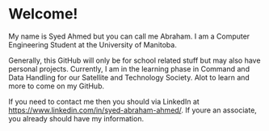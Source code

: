 # Welcome!

My name is Syed Ahmed but you can call me Abraham. I am a Computer Engineering Student at the University of Manitoba.

Generally, this GitHub will only be for school related stuff but may also have personal projects. 
Currently, I am in the learning phase in Command and Data Handling for our Satellite and Technology Society. Alot to learn and more to come on my GitHub.

If you need to contact me then you should via LinkedIn at https://www.linkedin.com/in/syed-abraham-ahmed/. If youre an associate, you already should have my information.
